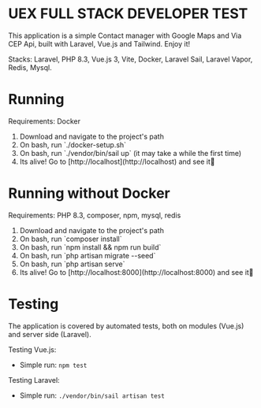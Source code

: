# UEX FULL STACK DEVELOPER TEST

This application is a simple Contact manager with Google Maps and Via CEP Api, built with Laravel, Vue.js and Tailwind. Enjoy it!

Stacks: Laravel, PHP 8.3, Vue.js 3, Vite, Docker, Laravel Sail, Laravel Vapor, Redis, Mysql.

# Running

Requirements: Docker

<ol>
<li>Download and navigate to the project's path</li>
<li>On bash, run `./docker-setup.sh`</li>
<li>On bash, run `./vendor/bin/sail up` (it may take a while the first time)</li>
<li>Its alive! Go to [http://localhost](http://localhost) and see it🎉</li>
</ol>

# Running without Docker

Requirements: PHP 8.3, composer, npm, mysql, redis

<ol>
<li>Download and navigate to the project's path</li>
<li>On bash, run `composer install`</li>
<li>On bash, run `npm install && npm run build`</li>
<li>On bash, run `php artisan migrate --seed`</li>
<li>On bash, run `php artisan serve`</li>
<li>Its alive! Go to [http://localhost:8000](http://localhost:8000) and see it🎉</li>
</ol>

# Testing

The application is covered by automated tests, both on modules (Vue.js) and server side (Laravel).

Testing Vue.js:

-   Simple run: `npm test`

Testing Laravel:

-   Simple run: `./vendor/bin/sail artisan test`
